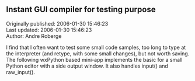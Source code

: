 ## Instant GUI compiler for testing purpose  
Originally published: 2006-01-30 15:46:23  
Last updated: 2006-01-30 15:46:23  
Author: Andre Roberge  
  
I find that I often want to test some small code samples, too long to type at the interpreter (and retype, with some small changes), but not worth saving.  The following wxPython based mini-app implements the basic for a small Python editor with a side output window.  It also handles input() and raw_input().